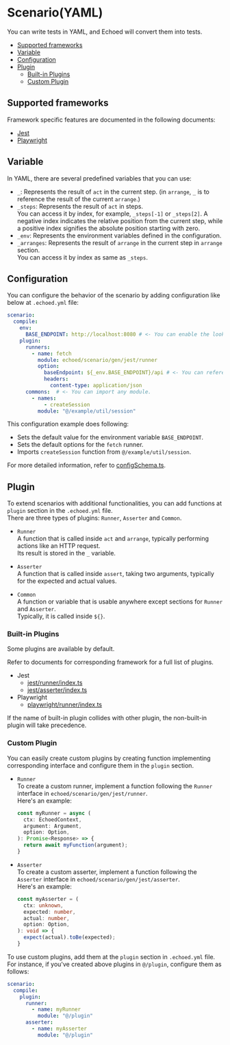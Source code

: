 # Scenario(YAML)

You can write tests in YAML, and Echoed will convert them into tests.  

* [Supported frameworks](#supported-frameworks)
* [Variable](#variable)
* [Configuration](#configuration)
* [Plugin](#plugin)
  * [Built-in Plugins](#built-in-plugins)
  * [Custom Plugin](#custom-plugin)

## Supported frameworks
Framework specific features are documented in the following documents:

- [Jest](./yamlJestScenario.md)
- [Playwright](./yamlPlaywrightScenario.md)

## Variable

In YAML, there are several predefined variables that you can use:

* `_`: Represents the result of `act` in the current step. (in `arrange`, `_` is to reference the result of the current `arrange`.)
* `_steps`: Represents the result of `act` in steps.  
  You can access it by index, for example, `_steps[-1]` or `_steps[2]`. A negative index indicates the relative position from the current step, while a positive index signifies the absolute position starting with zero.
* `_env`: Represents the environment variables defined in the configuration.
* `_arranges`: Represents the result of `arrange` in the current step in `arrange` section.  
  You can access it by index as same as `_steps`.

## Configuration

You can configure the behavior of the scenario by adding configuration like below at `.echoed.yml` file:

```yaml
scenario:
  compile:
    env:
      BASE_ENDPOINT: http://localhost:8080 # <- You can enable the lookup of environment variables with/without default values.
    plugin:
      runners:
        - name: fetch
          module: echoed/scenario/gen/jest/runner
          option:
            baseEndpoint: ${_env.BASE_ENDPOINT}/api # <- You can reference environment variables with `_env`.
            headers:
              content-type: application/json
      commons:  # <- You can import any module.
        - names:
            - createSession
          module: "@/example/util/session"
```
This configuration example does following:

* Sets the default value for the environment variable `BASE_ENDPOINT`.
* Sets the default options for the `fetch` runner.
* Imports `createSession` function from `@/example/util/session`.

For more detailed information, refer to [configSchema.ts](../src/schema/configSchema.ts).

## Plugin

To extend scenarios with additional functionalities, you can add functions at `plugin` section in the `.echoed.yml` file.  
There are three types of plugins: `Runner`, `Asserter` and `Common`.

* `Runner`  
    A function that is called inside `act` and `arrange`, typically performing actions like an HTTP request.  
    Its result is stored in the `_` variable. 
* `Asserter`  
  A function that is called inside `assert`, taking two arguments, typically for the expected and actual values. 

* `Common`  
  A function or variable that is usable anywhere except sections for `Runner` and `Asserter`.  
  Typically, it is called inside `${}`.

### Built-in Plugins

Some plugins are available by default.

Refer to documents for corresponding framework for a full list of plugins.
- Jest
  - [jest/runner/index.ts](../src/scenario/gen/jest/runner/index.ts)
  - [jest/asserter/index.ts](../src/scenario/gen/jest/asserter/index.ts)
- Playwright
  - [playwright/runner/index.ts](../src/scenario/gen/playwright/runner/index.ts)

If the name of built-in plugin collides with other plugin, the non-built-in plugin will take precedence.

### Custom Plugin

You can easily create custom plugins by creating function implementing corresponding interface and configure them in the `plugin` section.

* `Runner`  
  To create a custom runner, implement a function following the `Runner` interface in `echoed/scenario/gen/jest/runner`.  
  Here's an example:
  ```ts
  const myRunner = async (
    ctx: EchoedContext,
    argument: Argument,
    option: Option,
  ): Promise<Response> => {
    return await myFunction(argument);
  }
  ```
* `Asserter`  
  To create a custom asserter, implement a function following the `Asserter` interface in `echoed/scenario/gen/jest/asserter`.  
  Here's an example:
  ```ts
  const myAsserter = (
    ctx: unknown,
    expected: number,
    actual: number,
    option: Option,
  ): void => {
    expect(actual).toBe(expected);
  }
  ```

To use custom plugins, add them at the `plugin` section in `.echoed.yml` file.  
For instance, if you've created above plugins in `@/plugin`, configure them as follows:
```yaml
scenario:
  compile:
    plugin:
      runner:
        - name: myRunner
          module: "@/plugin"
      asserter:
        - name: myAsserter
          module: "@/plugin"
```
